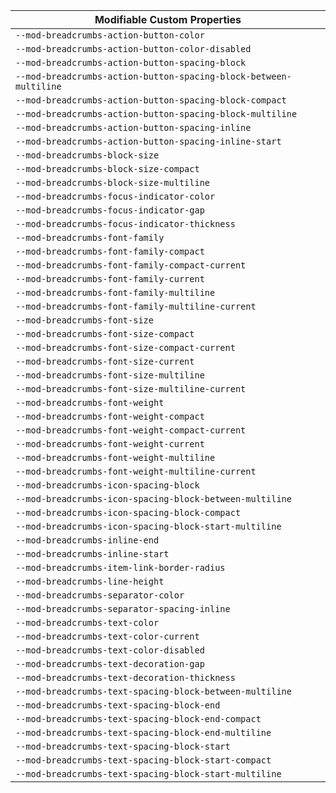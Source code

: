 | Modifiable Custom Properties                                      |
| ----------------------------------------------------------------- |
| `--mod-breadcrumbs-action-button-color`                           |
| `--mod-breadcrumbs-action-button-color-disabled`                  |
| `--mod-breadcrumbs-action-button-spacing-block`                   |
| `--mod-breadcrumbs-action-button-spacing-block-between-multiline` |
| `--mod-breadcrumbs-action-button-spacing-block-compact`           |
| `--mod-breadcrumbs-action-button-spacing-block-multiline`         |
| `--mod-breadcrumbs-action-button-spacing-inline`                  |
| `--mod-breadcrumbs-action-button-spacing-inline-start`            |
| `--mod-breadcrumbs-block-size`                                    |
| `--mod-breadcrumbs-block-size-compact`                            |
| `--mod-breadcrumbs-block-size-multiline`                          |
| `--mod-breadcrumbs-focus-indicator-color`                         |
| `--mod-breadcrumbs-focus-indicator-gap`                           |
| `--mod-breadcrumbs-focus-indicator-thickness`                     |
| `--mod-breadcrumbs-font-family`                                   |
| `--mod-breadcrumbs-font-family-compact`                           |
| `--mod-breadcrumbs-font-family-compact-current`                   |
| `--mod-breadcrumbs-font-family-current`                           |
| `--mod-breadcrumbs-font-family-multiline`                         |
| `--mod-breadcrumbs-font-family-multiline-current`                 |
| `--mod-breadcrumbs-font-size`                                     |
| `--mod-breadcrumbs-font-size-compact`                             |
| `--mod-breadcrumbs-font-size-compact-current`                     |
| `--mod-breadcrumbs-font-size-current`                             |
| `--mod-breadcrumbs-font-size-multiline`                           |
| `--mod-breadcrumbs-font-size-multiline-current`                   |
| `--mod-breadcrumbs-font-weight`                                   |
| `--mod-breadcrumbs-font-weight-compact`                           |
| `--mod-breadcrumbs-font-weight-compact-current`                   |
| `--mod-breadcrumbs-font-weight-current`                           |
| `--mod-breadcrumbs-font-weight-multiline`                         |
| `--mod-breadcrumbs-font-weight-multiline-current`                 |
| `--mod-breadcrumbs-icon-spacing-block`                            |
| `--mod-breadcrumbs-icon-spacing-block-between-multiline`          |
| `--mod-breadcrumbs-icon-spacing-block-compact`                    |
| `--mod-breadcrumbs-icon-spacing-block-start-multiline`            |
| `--mod-breadcrumbs-inline-end`                                    |
| `--mod-breadcrumbs-inline-start`                                  |
| `--mod-breadcrumbs-item-link-border-radius`                       |
| `--mod-breadcrumbs-line-height`                                   |
| `--mod-breadcrumbs-separator-color`                               |
| `--mod-breadcrumbs-separator-spacing-inline`                      |
| `--mod-breadcrumbs-text-color`                                    |
| `--mod-breadcrumbs-text-color-current`                            |
| `--mod-breadcrumbs-text-color-disabled`                           |
| `--mod-breadcrumbs-text-decoration-gap`                           |
| `--mod-breadcrumbs-text-decoration-thickness`                     |
| `--mod-breadcrumbs-text-spacing-block-between-multiline`          |
| `--mod-breadcrumbs-text-spacing-block-end`                        |
| `--mod-breadcrumbs-text-spacing-block-end-compact`                |
| `--mod-breadcrumbs-text-spacing-block-end-multiline`              |
| `--mod-breadcrumbs-text-spacing-block-start`                      |
| `--mod-breadcrumbs-text-spacing-block-start-compact`              |
| `--mod-breadcrumbs-text-spacing-block-start-multiline`            |
